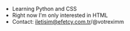 - Learning Python and CSS
- Right now I'm only interested in HTML
- Contact: iletisim@efetcy.com.tr/@votreximm

